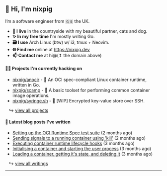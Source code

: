 ## 🐽 Hi, I'm nixpig

I’m a software engineer from 🇬🇧 the UK.

- **🏡 I live** in the countryside with my beautiful partner, cats and dog.
- **✨ In my free time** I'm mostly writing Go. 
- **🗃️ I use** Arch Linux (btw) w/ i3, tmux + Neovim.
- **🌐 Find me** online at https://nixpig.dev
- **📫 Contact me** at hi@(↥ the domain above)

#### 👨‍💻 Projects I'm currently hacking on

- [nixpig/anocir](https://github.com/nixpig/anocir) - 🍪 An OCI spec-compliant Linux container runtime, written in Go.
- [nixpig/scamp](https://github.com/nixpig/scamp) - 🍤 A basic toolset for performing common container image operations.
- [nixpig/syringe.sh](https://github.com/nixpig/syringe.sh) - 🔐 [WIP] Encrypted key-value store over SSH. 

&nbsp;&nbsp; ↪ [view all projects](https://github.com/nixpig?tab=repositories&q=&type=public&language=&sort=stargazers)



#### 📝 Latest blog posts I've written


- [Setting up the OCI Runtime Spec test suite](https://nixpig.dev/posts/oci-runtime-test-suite/) (2 months ago)
- [Sending signals to a running container using &#39;kill&#39;](https://nixpig.dev/posts/sending-signals-container/) (2 months ago)
- [Executing container runtime lifecycle hooks](https://nixpig.dev/posts/runtime-lifecycle-hooks/) (3 months ago)
- [Initialising a container and starting the user process](https://nixpig.dev/posts/initialising-starting-container/) (3 months ago)
- [Loading a container, getting it&#39;s state, and deleting it](https://nixpig.dev/posts/loading-deleting-container-state/) (3 months ago)

&nbsp;&nbsp; ↪ [view all writings](https://nixpig.dev/posts/)

--- 

